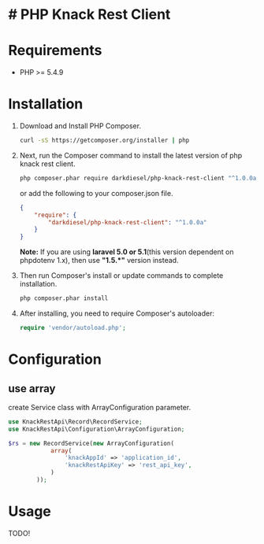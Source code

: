 # # PHP Knack Rest Client

# Requirements

- PHP >= 5.4.9

# Installation

1. Download and Install PHP Composer.

   ``` sh
   curl -sS https://getcomposer.org/installer | php
   ```

2. Next, run the Composer command to install the latest version of php knack rest client.
   ``` sh
   php composer.phar require darkdiesel/php-knack-rest-client "^1.0.0a"
   ```
    or add the following to your composer.json file.
   ```json
   {
       "require": {
           "darkdiesel/php-knack-rest-client": "^1.0.0a"
       }
   }
   ```
   **Note:**
   If you are using **laravel 5.0 or 5.1**(this version dependent on phpdotenv 1.x), then use **"1.5.\*"** version instead.

3. Then run Composer's install or update commands to complete installation. 

   ```sh
   php composer.phar install
   ```

4. After installing, you need to require Composer's autoloader:

   ```php
   require 'vendor/autoload.php';
   ```
   
# Configuration
   
## use array

create Service class with ArrayConfiguration parameter.

```php
use KnackRestApi\Record\RecordService;
use KnackRestApi\Configuration\ArrayConfiguration;

$rs = new RecordService(new ArrayConfiguration(
            array(
                'knackAppId' => 'application_id',
                'knackRestApiKey' => 'rest_api_key',
            )
        ));
```

# Usage

TODO!